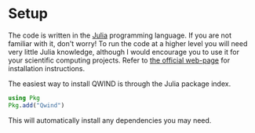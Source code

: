 # Setup

The code is written in the [Julia](https://julialang.org/) programming language. If you are not familiar with it, don't worry! To run the code at a higher level you will need very little Julia knowledge, although I would encourage you to use it for your scientific computing projects. Refer to [the official web-page](https://julialang.org/downloads/) for installation instructions.

The easiest way to install QWIND is through the Julia package index.

```julia
using Pkg
Pkg.add("Qwind")
```

This will automatically install any dependencies you may need. 


